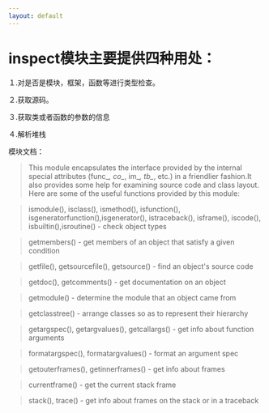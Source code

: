 ```yaml
---
layout: default
---
```

# inspect模块主要提供四种用处：

１.对是否是模块，框架，函数等进行类型检查。

２.获取源码。

３.获取类或者函数的参数的信息

４.解析堆栈

模块文档：
>This module encapsulates the interface provided by the internal special attributes (func_*, co_*, im_*, tb_*, etc.) in a friendlier fashion.It also provides some help for examining source code and class layout.
>Here are some of the useful functions provided by this module:

>ismodule(), isclass(), ismethod(), isfunction(), isgeneratorfunction(),isgenerator(), istraceback(), isframe(), iscode(), isbuiltin(),isroutine() - check object types
        
>getmembers() - get members of an object that satisfy a given condition
    
>getfile(), getsourcefile(), getsource() - find an object's source code 

>getdoc(), getcomments() - get documentation on an object

>getmodule() - determine the module that an object came from

>getclasstree() - arrange classes so as to represent their hierarchy
    
>getargspec(), getargvalues(), getcallargs() - get info about function arguments

>formatargspec(), formatargvalues() - format an argument spec

>getouterframes(), getinnerframes() - get info about frames

>currentframe() - get the current stack frame
        
>stack(), trace() - get info about frames on the stack or in a traceback

